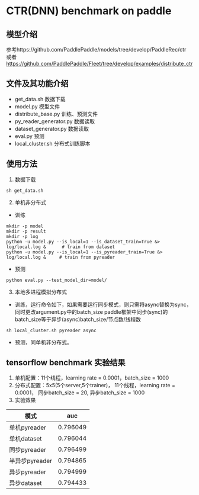 # CTR(DNN) benchmark on paddle

## 模型介绍
参考https://github.com/PaddlePaddle/models/tree/develop/PaddleRec/ctr 或者 
https://github.com/PaddlePaddle/Fleet/tree/develop/examples/distribute_ctr

## 文件及其功能介绍
* get_data.sh 数据下载
* model.py 模型文件
* distribute_base.py 训练、预测文件
* py_reader_generator.py 数据读取
* dataset_generator.py 数据读取
* eval.py 预测
* local_cluster.sh 分布式训练脚本

## 使用方法
1. 数据下载
```
sh get_data.sh
```
2. 单机非分布式
* 训练
```
mkdir -p model
mkdir -p result
mkdir -p log
python -u model.py --is_local=1 --is_dataset_train=True &> log/local.log &      # train from dataset 
python -u model.py --is_local=1 --is_pyreader_train=True &> log/local.log &     # train from pyreader
```
* 预测
```
python eval.py --test_model_dir=model/
```
3. 本地多进程模拟分布式
* 训练，运行命令如下，如果需要运行同步模式，则只需将async替换为sync，同时更改argument.py中的batch_size
paddle框架中同步(sync)的batch_size等于异步(async)batch_size/节点数/线程数
```
sh local_cluster.sh pyreader async
```
* 预测，同单机非分布式。

## tensorflow benchmark 实验结果

1. 单机配置：11个线程，learning rate = 0.0001，batch_size = 1000
2. 分布式配置：5x5(5个server,5个trainer)， 11个线程，learning rate = 0.0001， 同步batch_size = 20, 异步batch_size = 1000
3. 实验效果

模式 | auc 
-|-
单机pyreader | 0.796049 |
单机dataset | 0.796044 |
同步pyreader | 0.796499 | 
半异步pyreader | 0.794865 | 
异步pyreader | 0.794999 |
异步dataset | 0.794433 |
